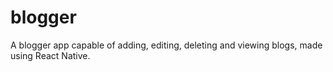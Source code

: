# blogger
A blogger app capable of adding, editing, deleting and viewing blogs, made using React Native.
